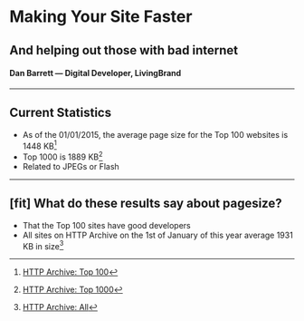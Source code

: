 # Making Your Site Faster
## And helping out those with bad internet

#### Dan Barrett — Digital Developer, LivingBrand

---

## Current Statistics
- As of the 01/01/2015, the average page size for the Top 100 websites is 1448 KB[^1]
- Top 1000 is 1889 KB[^2]
- Related to JPEGs or Flash

[^1]: [HTTP Archive: Top 100](http://httparchive.org/interesting.php?a=All&l=Jan%201%202015&s=Top100)
[^2]: [HTTP Archive: Top 1000](http://httparchive.org/interesting.php?a=All&l=Jan%201%202015&s=Top1000)

---

## [fit] What do these results say about pagesize?
- That the Top 100 sites have good developers
- All sites on HTTP Archive on the 1st of January of this year average 1931 KB in size[^3]

[^3]: [HTTP Archive: All](http://httparchive.org/interesting.php?a=All&l=Jan%201%202015&s=All)